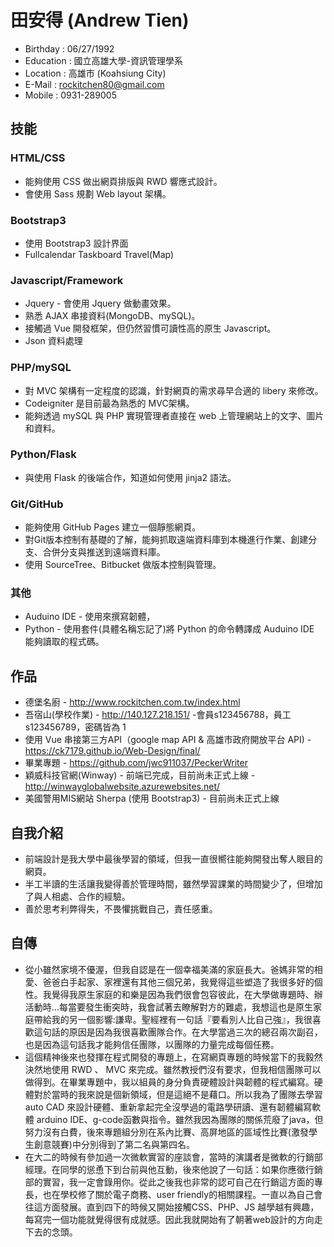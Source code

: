 # 田安得 (Andrew Tien)

* Birthday : 06/27/1992
* Education : 國立高雄大學-資訊管理學系
* Location : 高雄市 (Koahsiung City)
* E-Mail : rockitchen80@gmail.com
* Mobile : 0931-289005

## 技能

### HTML/CSS

* 能夠使用 CSS 做出網頁排版與 RWD 響應式設計。
* 會使用 Sass 規劃 Web layout 架構。

### Bootstrap3

* 使用 Bootstrap3 設計界面
* Fullcalendar Taskboard Travel(Map) 
 
### Javascript/Framework

* Jquery - 會使用 Jquery 做動畫效果。
* 熟悉 AJAX 串接資料(MongoDB、mySQL)。
* 接觸過 Vue 開發框架，但仍然習慣可讀性高的原生 Javascript。
* Json 資料處理

### PHP/mySQL

* 對 MVC 架構有一定程度的認識，針對網頁的需求尋早合適的 libery 來修改。
* Codeigniter 是目前最為熟悉的 MVC架構。
* 能夠透過 mySQL 與 PHP 實現管理者直接在 web 上管理網站上的文字、圖片和資料。

### Python/Flask

* 與使用 Flask 的後端合作，知道如何使用 jinja2 語法。

### Git/GitHub

* 能夠使用 GitHub Pages 建立一個靜態網頁。
* 對Git版本控制有基礎的了解，能夠抓取遠端資料庫到本機進行作業、創建分支、合併分支與推送到遠端資料庫。
* 使用 SourceTree、Bitbucket 做版本控制與管理。

### 其他

* Auduino IDE - 使用來撰寫韌體，
* Python - 使用套件(具體名稱忘記了)將 Python 的命令轉譯成 Auduino IDE 能夠讀取的程式碼。

## 作品

* 德堡名廚 - http://www.rockitchen.com.tw/index.html
* 吾宿山(學校作業) - http://140.127.218.151/ -會員s123456788，員工s123456789，密碼皆為 1
* 使用 Vue 串接第三方API（google map API & 高雄市政府開放平台 API) - https://ck7179.github.io/Web-Design/final/
* 畢業專題 - https://github.com/jwc911037/PeckerWriter
* 穎威科技官網(Winway) - 前端已完成，目前尚未正式上線 - http://winwayglobalwebsite.azurewebsites.net/
* 美國警用MIS網站 Sherpa (使用 Bootstrap3) - 目前尚未正式上線

## 自我介紹

* 前端設計是我大學中最後學習的領域，但我一直很嚮往能夠開發出奪人眼目的網頁。
* 半工半讀的生活讓我變得善於管理時間，雖然學習課業的時間變少了，但增加了與人相處、合作的經驗。
* 善於思考利弊得失，不畏懼挑戰自己，責任感重。

## 自傳

* 從小雖然家境不優渥，但我自認是在一個幸福美滿的家庭長大。爸媽非常的相愛、爸爸白手起家、家裡還有其他三個兄弟，我覺得這些塑造了我很多好的個性。我覺得我原生家庭的和樂是因為我們很會包容彼此，在大學做專題時、辦活動時…每當要發生衝突時，我會試著去瞭解對方的難處，我想這也是原生家庭帶給我的另一個影響:謙卑。聖經裡有一句話『要看別人比自己強』，我很喜歡這句話的原因是因為我很喜歡團隊合作。在大學當過三次的總召兩次副召，也是因為這句話我才能夠信任團隊，以團隊的力量完成每個任務。
* 這個精神後來也發揮在程式開發的專題上，在寫網頁專題的時候當下的我毅然決然地使用 RWD 、 MVC 來完成。雖然教授們沒有要求，但我相信團隊可以做得到。在畢業專題中，我以組員的身分負責硬體設計與韌體的程式編寫。硬體對於當時的我來說是個新領域，但是這絕不是藉口。所以我為了團隊去學習 auto CAD 來設計硬體、重新拿起完全沒學過的電路學研讀、還有韌體編寫軟體 arduino IDE、g-code函數與指令。雖然我因為團隊的關係荒廢了java，但努力沒有白費，後來專題組分別在系內比賽、高屏地區的區域性比賽(激發學生創意競賽)中分別得到了第二名與第四名。
* 在大二的時候有參加過一次微軟實習的座談會，當時的演講者是微軟的行銷部經理。在同學的慫恿下到台前與他互動，後來他說了一句話：如果你應徵行銷部的實習，我一定會錄用你。從此之後我也非常的認可自己在行銷這方面的專長，也在學校修了關於電子商務、user friendly的相關課程。一直以為自己會往這方面發展。直到四下的時候又開始接觸CSS、PHP、JS 越學越有興趣，每寫完一個功能就覺得很有成就感。因此我就開始有了朝著web設計的方向走下去的念頭。
